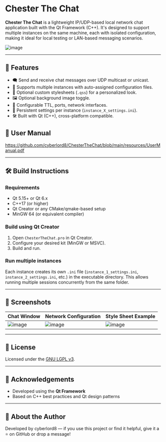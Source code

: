 # Chester The Chat

**Chester The Chat** is a lightweight IP/UDP-based local network chat application built with the Qt Framework (C++). It's designed to support multiple instances on the same machine, each with isolated configuration, making it ideal for local testing or LAN-based messaging scenarios.

![image](https://github.com/user-attachments/assets/90fa9de0-e48f-4091-b269-6c783037a71c)

---

## 🚀 Features

- 🗨️ Send and receive chat messages over UDP multicast or unicast.
- 🔄 Supports multiple instances with auto-assigned configuration files.
- 🎨 Optional custom stylesheets (`.qss`) for a personalized look.
- 🖼️ Optional background image toggle.
- 🔧 Configurable TTL, ports, network interfaces.
- 💾 Persistent settings per instance (`instance_X_settings.ini`).
- 🛠️ Built with Qt (C++), cross-platform compatible.

## 📘 User Manual
https://github.com/cyberlord8/ChesterTheChat/blob/main/resources/UserManual.pdf

---

## 🛠️ Build Instructions

### Requirements

- Qt 5.15+ or Qt 6.x
- C++17 (or higher)
- Qt Creator or any CMake/qmake-based setup
- MinGW 64 (or equivalent compiler)

### Build using Qt Creator

1. Open `ChesterTheChat.pro` in Qt Creator.
2. Configure your desired kit (MinGW or MSVC).
3. Build and run.

### Run multiple instances

Each instance creates its own `.ini` file (`instance_1_settings.ini`, `instance_2_settings.ini`, etc.) in the executable directory. This allows running multiple sessions concurrently from the same folder.

---

## 📸 Screenshots

| Chat Window | Network Configuration | Style Sheet Example |
|-------------|------------------------|---------------------|
| ![image](https://github.com/user-attachments/assets/609015a8-676e-4667-b261-88d220bbc8a6) | ![image](https://github.com/user-attachments/assets/9456f8d0-5244-4ea0-9128-69f61fa085ce) | ![image](https://github.com/user-attachments/assets/c5d58f64-9c4b-436d-852f-d860ad255839) |

---

## 📘 License
Licensed under the [GNU LGPL v3](https://www.gnu.org/licenses/lgpl-3.0.html).

---

## 🙌 Acknowledgements

- Developed using the **Qt Framework**
- Based on C++ best practices and Qt design patterns

---

## 🧠 About the Author

Developed by cyberlord8 — if you use this project or find it helpful, give it a ⭐ on GitHub or drop a message!

